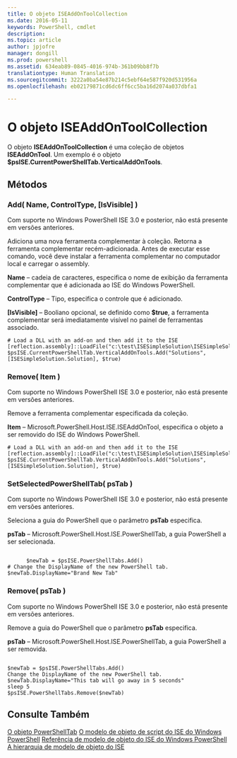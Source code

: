 ```yaml
---
title: O objeto ISEAddOnToolCollection
ms.date: 2016-05-11
keywords: PowerShell, cmdlet
description: 
ms.topic: article
author: jpjofre
manager: dongill
ms.prod: powershell
ms.assetid: 634eab89-0845-4016-974b-361b09bb8f7b
translationtype: Human Translation
ms.sourcegitcommit: 3222a0ba54e87b214c5ebf64e587f920d531956a
ms.openlocfilehash: eb02179871cd6dc6ff6cc5ba16d2074a037dbfa1

---
```


# O objeto ISEAddOnToolCollection
  O objeto **ISEAddOnToolCollection** é uma coleção de objetos **ISEAddOnTool**. Um exemplo é o objeto **$psISE.CurrentPowerShellTab.VerticalAddOnTools**.

## Métodos

### Add\( Name, ControlType, \[IsVisible\] \)
  Com suporte no Windows PowerShell ISE 3.0 e posterior, não está presente em versões anteriores. 

 Adiciona uma nova ferramenta complementar à coleção. Retorna a ferramenta complementar recém-adicionada. Antes de executar esse comando, você deve instalar a ferramenta complementar no computador local e carregar o assembly.

 **Name** – cadeia de caracteres, especifica o nome de exibição da ferramenta complementar que é adicionada ao ISE do Windows PowerShell.

 **ControlType** – Tipo, especifica o controle que é adicionado.

 **\[IsVisible\]** – Booliano opcional, se definido como **$true**, a ferramenta complementar será imediatamente visível no painel de ferramentas associado.

```
# Load a DLL with an add-on and then add it to the ISE
[reflection.assembly]::LoadFile("c:\test\ISESimpleSolution\ISESimpleSolution.dll")
$psISE.CurrentPowerShellTab.VerticalAddOnTools.Add("Solutions", [ISESimpleSolution.Solution], $true)

```

### Remove\( Item \)
  Com suporte no Windows PowerShell ISE 3.0 e posterior, não está presente em versões anteriores. 

 Remove a ferramenta complementar especificada da coleção.

 **Item** – Microsoft.PowerShell.Host.ISE.ISEAddOnTool, especifica o objeto a ser removido do ISE do Windows PowerShell.

```
# Load a DLL with an add-on and then add it to the ISE
[reflection.assembly]::LoadFile("c:\test\ISESimpleSolution\ISESimpleSolution.dll")
$psISE.CurrentPowerShellTab.VerticalAddOnTools.Add("Solutions", [ISESimpleSolution.Solution], $true)

```

### SetSelectedPowerShellTab\( psTab \)
  Com suporte no Windows PowerShell ISE 3.0 e posterior, não está presente em versões anteriores. 

 Seleciona a guia do PowerShell que o parâmetro **psTab** especifica.

 **psTab** – Microsoft.PowerShell.Host.ISE.PowerShellTab, a guia PowerShell a ser selecionada.

```

      $newTab = $psISE.PowerShellTabs.Add()
# Change the DisplayName of the new PowerShell tab. 
$newTab.DisplayName="Brand New Tab"

```

### Remove\( psTab \)
  Com suporte no Windows PowerShell ISE 3.0 e posterior, não está presente em versões anteriores. 

 Remove a guia do PowerShell que o parâmetro **psTab** especifica.

 **psTab** – Microsoft.PowerShell.Host.ISE.PowerShellTab, a guia PowerShell a ser removida.

```

$newTab = $psISE.PowerShellTabs.Add()
Change the DisplayName of the new PowerShell tab. 
$newTab.DisplayName="This tab will go away in 5 seconds" 
sleep 5 
$psISE.PowerShellTabs.Remove($newTab)
```

## Consulte Também
 [O objeto PowerShellTab](The-PowerShellTab-Object.md) 
 [O modelo de objeto de script do ISE do Windows PowerShell](The-Windows-PowerShell-ISE-Scripting-Object-Model.md) 
 [Referência de modelo de objeto do ISE do Windows PowerShell](Windows-PowerShell-ISE-Object-Model-Reference.md) 
 [A hierarquia de modelo de objeto do ISE](The-ISE-Object-Model-Hierarchy.md)

  



<!--HONumber=Aug16_HO4-->


